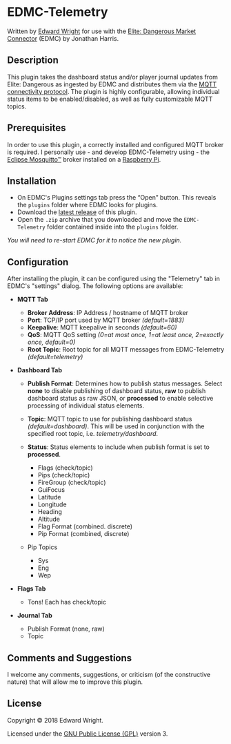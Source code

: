 # EDMC-Telemetry
  
  Written by [Edward Wright](mailto:fasteddy@thewrightspace.net) for use with the [Elite: Dangerous Market Connector](https://github.com/Marginal/EDMarketConnector) (EDMC) by Jonathan Harris.


## Description

  This plugin takes the dashboard status and/or player journal updates from Elite: Dangerous as ingested by EDMC and distributes them via the [MQTT connectivity protocol](http://mqtt.org/).  The plugin is highly configurable, allowing individual status items to be enabled/disabled, as well as fully customizable MQTT topics.  


## Prerequisites
  
  In order to use this plugin, a correctly installed and configured MQTT broker is required.  I personally use - and develop EDMC-Telemetry using - the [Eclipse Mosquitto™](https://mosquitto.org/) broker installed on a [Raspberry Pi](http://raspberrypi.org).  

  
## Installation

  * On EDMC's Plugins settings tab press the “Open” button. This reveals the `plugins` folder where EDMC looks for plugins.
  * Download the [latest release](https://github.com/fasteddy516/EDMC-Telemetry/releases/latest) of this plugin.
  * Open the `.zip` archive that you downloaded and move the `EDMC-Telemetry` folder contained inside into the `plugins` folder.

  _You will need to re-start EDMC for it to notice the new plugin._


## Configuration

  After installing the plugin, it can be configured using the "Telemetry" tab in EDMC's "settings" dialog.  The following options are available:

  * **MQTT Tab**
    * **Broker Address**: IP Address / hostname of MQTT broker
    * **Port**: TCP/IP port used by MQTT broker _(default=1883)_
    * **Keepalive**: MQTT keepalive in seconds _(default=60)_
    * **QoS**: MQTT QoS setting _(0=at most once, 1=at least once, 2=exactly once, default=0)_
    * **Root Topic**: Root topic for all MQTT messages from EDMC-Telemetry _(default=telemetry)_

  * **Dashboard Tab**
    * **Publish Format**: Determines how to publish status messages.  Select **none** to disable publishing of dashboard status, **raw** to publish dashboard status as raw JSON, or **processed** to enable selective processing of individual status elements.
    
    * **Topic**: MQTT topic to use for publishing dashboard status  _(default=dashboard)_.  This will be used in conjunction with the specified root topic, i.e. _telemetry/dashboard_.

    * **Status**: Status elements to include when publish format is set to **processed**.
        * Flags (check/topic)
        * Pips (check/topic)
        * FireGroup (check/topic)
        * GuiFocus
        * Latitude
        * Longitude
        * Heading
        * Altitude
        * Flag Format (combined. discrete)
        * Pip Format (combined, discrete)
    * Pip Topics
        * Sys
        * Eng
        * Wep

  * **Flags Tab**
    * Tons!  Each has check/topic

  * **Journal Tab**
    * Publish Format (none, raw)
    * Topic
  

## Comments and Suggestions

  I welcome any comments, suggestions, or criticism (of the constructive nature) that will allow me to improve this plugin.


## License

Copyright © 2018 Edward Wright.

Licensed under the [GNU Public License (GPL)](http://www.gnu.org/licenses/gpl-3.0.html) version 3.